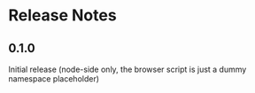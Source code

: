 # Release Notes

## 0.1.0

Initial release (node-side only, the browser script is just a dummy namespace placeholder)
